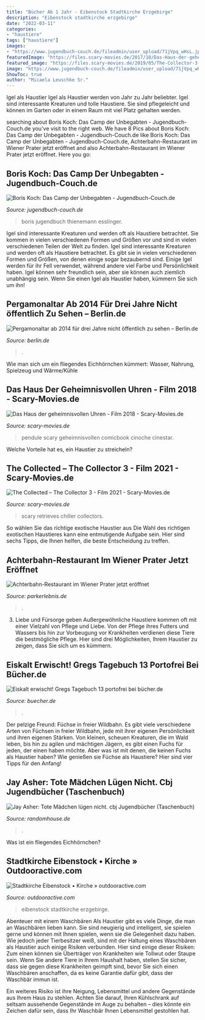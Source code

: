 ```yaml
---
title: "Bücher Ab 1 Jahr - Eibenstock Stadtkirche Erzgebirge"
description: "Eibenstock stadtkirche erzgebirge"
date: "2022-03-11"
categories:
- "haustiere"
tags: ["haustiere"]
images:
- "https://www.jugendbuch-couch.de/fileadmin/user_upload/71jVpq_wHsL.jpg"
featuredImage: "https://files.scary-movies.de/2017/10/Das-Haus-der-geheimnisvollen-Uhren-Deutsches-Kinoposter.jpg"
featured_image: "https://files.scary-movies.de/2019/05/The-Collector-3-Szenenbild-1-960x540.jpg"
image: "https://www.jugendbuch-couch.de/fileadmin/user_upload/71jVpq_wHsL.jpg"
ShowToc: true
author: "Micaela Leuschke Sr."
---
```



Igel als Haustier
Igel als Haustier werden von Jahr zu Jahr beliebter. Igel sind interessante Kreaturen und tolle Haustiere. Sie sind pflegeleicht und können im Garten oder in einem Raum mit viel Platz gehalten werden.

	

		
searching about Boris Koch: Das Camp der Unbegabten - Jugendbuch-Couch.de you've visit to the right web. We have 8 Pics about Boris Koch: Das Camp der Unbegabten - Jugendbuch-Couch.de like Boris Koch: Das Camp der Unbegabten - Jugendbuch-Couch.de, Achterbahn-Restaurant im Wiener Prater jetzt eröffnet and also Achterbahn-Restaurant im Wiener Prater jetzt eröffnet. Here you go:
		
    
## Boris Koch: Das Camp Der Unbegabten - Jugendbuch-Couch.de

<img loading=lazy src="https://www.jugendbuch-couch.de/fileadmin/user_upload/71jVpq_wHsL.jpg" onerror="this.onerror=null;this.src='https://tse3.mm.bing.net/th?id=OIP.zZCNPFUFIwxGSV69gPk7rAHaK4&amp;pid=15.1';" alt="Boris Koch: Das Camp der Unbegabten - Jugendbuch-Couch.de">

_Source: jugendbuch-couch.de_

>boris jugendbuch thienemann esslinger. 

	

Igel sind interessante Kreaturen und werden oft als Haustiere betrachtet. Sie kommen in vielen verschiedenen Formen und Größen vor und sind in vielen verschiedenen Teilen der Welt zu finden.
Igel sind interessante Kreaturen und werden oft als Haustiere betrachtet. Es gibt sie in vielen verschiedenen Formen und Größen, von denen einige sogar bezaubernd sind. Einige Igel werden für ihr Fell verwendet, während andere viel Farbe und Persönlichkeit haben. Igel können sehr freundlich sein, aber sie können auch ziemlich unabhängig sein. Wenn Sie einen Igel als Haustier haben, kümmern Sie sich um ihn!

    
## Pergamonaltar Ab 2014 Für Drei Jahre Nicht öffentlich Zu Sehen – Berlin.de

<img loading=lazy src="https://www.berlin.de/binaries/asset/image_assets/2350685/ratio_4_3/1328689524/800x600/" onerror="this.onerror=null;this.src='https://tse1.mm.bing.net/th?id=OIP.VEgN427QQYOcEpHpSgAgAAHaFj&amp;pid=15.1';" alt="Pergamonaltar ab 2014 für drei Jahre nicht öffentlich zu sehen – Berlin.de">

_Source: berlin.de_

>. 

	

Wie man sich um ein fliegendes Eichhörnchen kümmert: Wasser, Nahrung, Spielzeug und Wärme/Kühle

    
## Das Haus Der Geheimnisvollen Uhren - Film 2018 - Scary-Movies.de

<img loading=lazy src="https://files.scary-movies.de/2017/10/Das-Haus-der-geheimnisvollen-Uhren-Deutsches-Kinoposter.jpg" onerror="this.onerror=null;this.src='https://tse3.mm.bing.net/th?id=OIP.z5B6p6YUMUnFaDsFu39-vwHaKe&amp;pid=15.1';" alt="Das Haus der geheimnisvollen Uhren - Film 2018 - Scary-Movies.de">

_Source: scary-movies.de_

>pendule scary geheimnisvollen comicbook cinoche cinestar. 

	

Welche Vorteile hat es, ein Haustier zu streicheln?

    
## The Collected – The Collector 3 - Film 2021 - Scary-Movies.de

<img loading=lazy src="https://files.scary-movies.de/2019/05/The-Collector-3-Szenenbild-1-960x540.jpg" onerror="this.onerror=null;this.src='https://tse4.mm.bing.net/th?id=OIP.vsGN1zpW7WHFogHWfjThHAHaEK&amp;pid=15.1';" alt="The Collected – The Collector 3 - Film 2021 - Scary-Movies.de">

_Source: scary-movies.de_

>scary retrieves chiller collectors. 

	

So wählen Sie das richtige exotische Haustier aus
Die Wahl des richtigen exotischen Haustieres kann eine entmutigende Aufgabe sein. Hier sind sechs Tipps, die Ihnen helfen, die beste Entscheidung zu treffen.

    
## Achterbahn-Restaurant Im Wiener Prater Jetzt Eröffnet

<img loading=lazy src="https://www.parkerlebnis.de/wp-content/uploads/2016/04/rollercoaster-restaurant-vienna-prater-innen.jpg" onerror="this.onerror=null;this.src='https://tse2.mm.bing.net/th?id=OIP.oPeXsOrAy5VRz0LPb-a2cwHaEL&amp;pid=15.1';" alt="Achterbahn-Restaurant im Wiener Prater jetzt eröffnet">

_Source: parkerlebnis.de_

>. 

	

3. Liebe und Fürsorge geben
Außergewöhnliche Haustiere kommen oft mit einer Vielzahl von Pflege und Liebe. Von der Pflege ihres Futters und Wassers bis hin zur Vorbeugung vor Krankheiten verdienen diese Tiere die bestmögliche Pflege. Hier sind drei Möglichkeiten, Ihrem Haustier zu zeigen, dass Sie sich um es kümmern.

    
## Eiskalt Erwischt! Gregs Tagebuch 13 Portofrei Bei Bücher.de

<img loading=lazy src="http://bilder.buecher.de/produkte/52/52596/52596640z.jpg" onerror="this.onerror=null;this.src='https://tse2.mm.bing.net/th?id=OIP.7vvWUS1vFkn-kfr8uTgAlQAAAA&amp;pid=15.1';" alt="Eiskalt erwischt! Gregs Tagebuch 13 portofrei bei bücher.de">

_Source: buecher.de_

>. 

	

Der pelzige Freund: Füchse in freier Wildbahn.
Es gibt viele verschiedene Arten von Füchsen in freier Wildbahn, jede mit ihrer eigenen Persönlichkeit und ihren eigenen Stärken. Von kleinen, scheuen Kreaturen, die im Wald leben, bis hin zu agilen und mächtigen Jägern, es gibt einen Fuchs für jeden, der einen haben möchte. Aber was ist mit denen, die keinen Fuchs als Haustier haben? Wie genießen sie Füchse als Haustiere? Hier sind vier Tipps für den Anfang!

    
## Jay Asher: Tote Mädchen Lügen Nicht. Cbj Jugendbücher (Taschenbuch)

<img loading=lazy src="http://www.randomhouse.de/content/edition/covervoila_hires/Asher_JTote_Maedchen_luegen_nicht_151143.jpg" onerror="this.onerror=null;this.src='https://tse3.mm.bing.net/th?id=OIP.L6wJM-vTr7Yyi9GPahmI3wHaK2&amp;pid=15.1';" alt="Jay Asher: Tote Mädchen lügen nicht. cbj Jugendbücher (Taschenbuch)">

_Source: randomhouse.de_

>. 

	

Was ist ein fliegendes Eichhörnchen?

    
## Stadtkirche Eibenstock • Kirche » Outdooractive.com

<img loading=lazy src="https://img3.oastatic.com/img2/20620632/max/stadtkirche-eibenstock-von-sueden-gesehen.jpg" onerror="this.onerror=null;this.src='https://tse4.mm.bing.net/th?id=OIP.OcAigTcxG7-WwcCGLAA8PwHaJ4&amp;pid=15.1';" alt="Stadtkirche Eibenstock • Kirche » outdooractive.com">

_Source: outdooractive.com_

>eibenstock stadtkirche erzgebirge. 

	

Abenteuer mit einem Waschbären
Als Haustier gibt es viele Dinge, die man an Waschbären lieben kann. Sie sind neugierig und intelligent, sie spielen gerne und können mit Ihnen spielen, wenn sie die Gelegenheit dazu haben. Wie jedoch jeder Tierbesitzer weiß, sind mit der Haltung eines Waschbären als Haustier auch einige Risiken verbunden. Hier sind einige dieser Risiken:
Zum einen können sie Überträger von Krankheiten wie Tollwut oder Staupe sein. Wenn Sie andere Tiere in Ihrem Haushalt haben, stellen Sie sicher, dass sie gegen diese Krankheiten geimpft sind, bevor Sie sich einen Waschbären anschaffen, da es keine Garantie dafür gibt, dass der Waschbär immun ist.

Ein weiteres Risiko ist ihre Neigung, Lebensmittel und andere Gegenstände aus Ihrem Haus zu stehlen. Achten Sie darauf, Ihren Kühlschrank auf seltsam aussehende Gegenstände im Auge zu behalten – dies könnte ein Zeichen dafür sein, dass Ihr Waschbär Ihnen Lebensmittel gestohlen hat.

